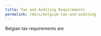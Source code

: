 ```yaml
---
title: Tax and Auditing Requirements
permalink: /docs/belgium-tax-and-auditing
---
```



Belgian tax requirements are
